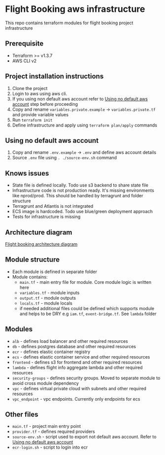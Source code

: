 # Flight Booking aws infrastructure

This repo contains terraform modules for flight booking project infrastructure

## Prerequisite

- Terraform >= v1.3.7
- AWS CLI v2

## Project installation instructions

1. Clone the project
1. Login to aws using aws cli.
1. If you using non default aws account refer to [Using no default aws account](#using-no-default-aws-account) step before proceeding
1. Copy and rename `variables.private.example` -> `variables.private.tf` and provide variable values
1. Run `terraform init`
1. Define infrastructure and apply using `terraform plan/apply` commands

## Using no default aws account
1. Copy and rename `.env.example` -> `.env` and define aws account details
1. Source `.env` file using `. ./source-env.sh` command

## Knows issues

- State file is defined locally. Todo use s3 backend to share state file
- Infrastructure code is not production ready. It's missing environments like nprod/prod. This should be handled by terragrunt and folder structure
- Terragrunt and Atlantis is not integrated
- ECS image is hardcoded. Todo use blue/green deployment approach
- Tests for infrastructure is missing

## Architecture diagram
[Flight booking architecture diagram](./flight_booking.architecture.png)

## Module structure

- Each module is defined in separate folder
- Module contains:
  - `main.tf` - main entry file for module. Core module logic is written here
  - `variables.tf` - module inputs
  - `output.tf` - module outputs
  - `locals.tf` - module locals
  - if needed additional files could be defined which supports module and helps to be DRY e.g `iam.tf`, `event-bridge.tf`. See `lambda` folder

## Modules
- `alb` - defines load balancer and other required resources
- `db` - defines postgres database and other required resources
- `ecr` - defines elastic container registry
- `ecs` - defines elastic container service and other required resources
- `frontend` - defines s3 for frontend and other required resources
- `lambda` - defines flight info aggregate lambda and other required resources
- `security-groups` - defines security groups. Moved to separate module to avoid cross module dependency
- `vpc` - defines virtual private cloud with subnets and other required resources
- `vpc_endpoint` - vpc endpoints. Currently only endpoints for ecs

## Other files
- `main.tf` - project main entry point
- `provider.tf` - defines required providers
- `source-env.sh` - script used to export not default aws account. Refer to [Using no default aws account](#using-no-default-aws-account)
- `ecr-login.sh` - script to login into ecr
